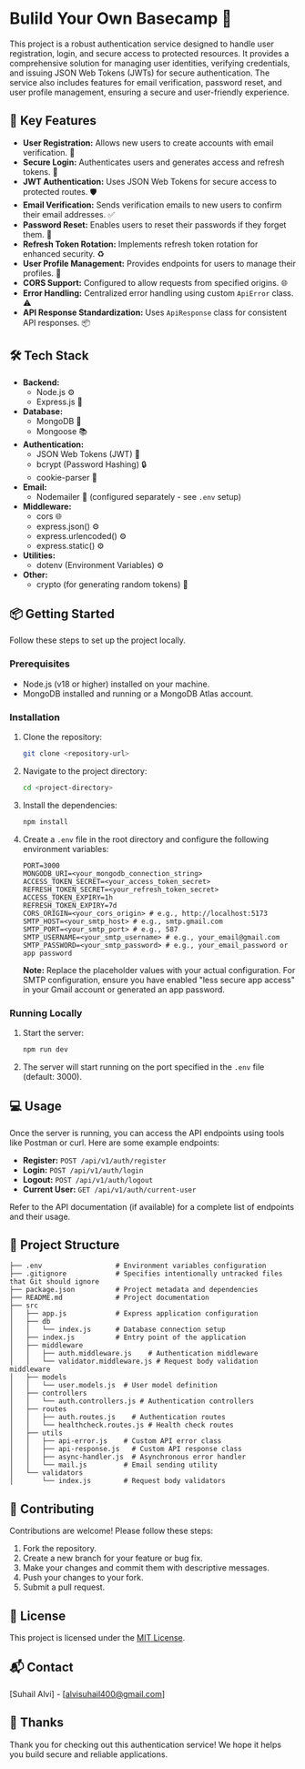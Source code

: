 ﻿# Bulild Your Own Basecamp 🔐

This project is a robust authentication service designed to handle user registration, login, and secure access to protected resources. It provides a comprehensive solution for managing user identities, verifying credentials, and issuing JSON Web Tokens (JWTs) for secure authentication. The service also includes features for email verification, password reset, and user profile management, ensuring a secure and user-friendly experience.

## 🚀 Key Features

- **User Registration:** Allows new users to create accounts with email verification. 📧
- **Secure Login:** Authenticates users and generates access and refresh tokens. 🔑
- **JWT Authentication:** Uses JSON Web Tokens for secure access to protected routes. 🛡️
- **Email Verification:** Sends verification emails to new users to confirm their email addresses. ✅
- **Password Reset:** Enables users to reset their passwords if they forget them. 🔄
- **Refresh Token Rotation:** Implements refresh token rotation for enhanced security. ♻️
- **User Profile Management:** Provides endpoints for users to manage their profiles. 👤
- **CORS Support:** Configured to allow requests from specified origins. 🌐
- **Error Handling:** Centralized error handling using custom `ApiError` class. ⚠️
- **API Response Standardization:** Uses `ApiResponse` class for consistent API responses. 📦

## 🛠️ Tech Stack

- **Backend:**
    - Node.js ⚙️
    - Express.js 🚀
- **Database:**
    - MongoDB 🍃
    - Mongoose 📚
- **Authentication:**
    - JSON Web Tokens (JWT) 🔑
    - bcrypt (Password Hashing) 🔒
    - cookie-parser 🍪
- **Email:**
    - Nodemailer 📧 (configured separately - see `.env` setup)
- **Middleware:**
    - cors 🌐
    - express.json() ⚙️
    - express.urlencoded() ⚙️
    - express.static() ⚙️
- **Utilities:**
    - dotenv (Environment Variables) ⚙️
- **Other:**
    - crypto (for generating random tokens) 🔑

## 📦 Getting Started

Follow these steps to set up the project locally.

### Prerequisites

- Node.js (v18 or higher) installed on your machine.
- MongoDB installed and running or a MongoDB Atlas account.

### Installation

1.  Clone the repository:

    ```bash
    git clone <repository-url>
    ```

2.  Navigate to the project directory:

    ```bash
    cd <project-directory>
    ```

3.  Install the dependencies:

    ```bash
    npm install
    ```

4.  Create a `.env` file in the root directory and configure the following environment variables:

    ```env
    PORT=3000
    MONGODB_URI=<your_mongodb_connection_string>
    ACCESS_TOKEN_SECRET=<your_access_token_secret>
    REFRESH_TOKEN_SECRET=<your_refresh_token_secret>
    ACCESS_TOKEN_EXPIRY=1h
    REFRESH_TOKEN_EXPIRY=7d
    CORS_ORIGIN=<your_cors_origin> # e.g., http://localhost:5173
    SMTP_HOST=<your_smtp_host> # e.g., smtp.gmail.com
    SMTP_PORT=<your_smtp_port> # e.g., 587
    SMTP_USERNAME=<your_smtp_username> # e.g., your_email@gmail.com
    SMTP_PASSWORD=<your_smtp_password> # e.g., your_email_password or app password
    ```

    **Note:** Replace the placeholder values with your actual configuration. For SMTP configuration, ensure you have enabled "less secure app access" in your Gmail account or generated an app password.

### Running Locally

1.  Start the server:

    ```bash
    npm run dev
    ```

2.  The server will start running on the port specified in the `.env` file (default: 3000).

## 💻 Usage

Once the server is running, you can access the API endpoints using tools like Postman or curl. Here are some example endpoints:

-   **Register:** `POST /api/v1/auth/register`
-   **Login:** `POST /api/v1/auth/login`
-   **Logout:** `POST /api/v1/auth/logout`
-   **Current User:** `GET /api/v1/auth/current-user`

Refer to the API documentation (if available) for a complete list of endpoints and their usage.

## 📂 Project Structure

```
├── .env                  # Environment variables configuration
├── .gitignore            # Specifies intentionally untracked files that Git should ignore
├── package.json          # Project metadata and dependencies
├── README.md             # Project documentation
├── src
│   ├── app.js            # Express application configuration
│   ├── db
│   │   └── index.js      # Database connection setup
│   ├── index.js          # Entry point of the application
│   ├── middleware
│   │   ├── auth.middleware.js    # Authentication middleware
│   │   └── validator.middleware.js # Request body validation middleware
│   ├── models
│   │   └── user.models.js  # User model definition
│   ├── controllers
│   │   └── auth.controllers.js # Authentication controllers
│   ├── routes
│   │   ├── auth.routes.js    # Authentication routes
│   │   └── healthcheck.routes.js # Health check routes
│   ├── utils
│   │   ├── api-error.js    # Custom API error class
│   │   ├── api-response.js   # Custom API response class
│   │   ├── async-handler.js  # Asynchronous error handler
│   │   └── mail.js         # Email sending utility
│   └── validators
│       └── index.js        # Request body validators
```


## 🤝 Contributing

Contributions are welcome! Please follow these steps:

1.  Fork the repository.
2.  Create a new branch for your feature or bug fix.
3.  Make your changes and commit them with descriptive messages.
4.  Push your changes to your fork.
5.  Submit a pull request.

## 📝 License

This project is licensed under the [MIT License](LICENSE).

## 📬 Contact

[Suhail Alvi] - [alvisuhail400@gmail.com]

## 💖 Thanks 

Thank you for checking out this authentication service! We hope it helps you build secure and reliable applications.




